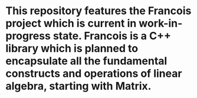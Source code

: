 # This repository features the Francois project which is current in work-in-progress state. Francois is a C++ library which is planned to encapsulate all the fundamental constructs and operations of linear algebra, starting with Matrix.